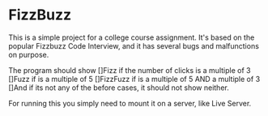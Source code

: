 # FizzBuzz
This is a simple project for a college course assignment.
It's based on the popular Fizzbuzz Code Interview, and it has several bugs and malfunctions on purpose.

The program should show 
[]Fizz if the number of clicks is a multiple of 3 
[]Fuzz if is a multiple of 5
[]FizzFuzz if is a multiple of 5 AND a multiple of 3
[]And if its not any of the before cases, it should not show neither.


For running this you simply need to mount it on a server, like Live Server.
